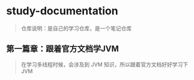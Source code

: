 # study-documentation

> 仓库说明：是自己的学习仓库，是一个笔记仓库

## 第一篇章：跟着官方文档学JVM

> 在学习多线程时候，会涉及到 JVM 知识，所以跟着官方文档好好学习下 JVM
